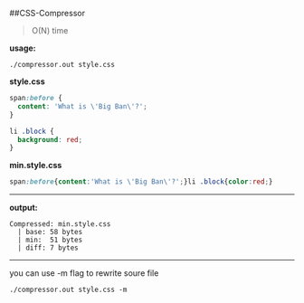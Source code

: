 ##CSS-Compressor
>O(N) time

**usage:**

`
./compressor.out style.css
`


**style.css**
```css
span:before {
  content: 'What is \'Big Ban\'?';
}

li .block {
  background: red;
}
```

**min.style.css**
```css
span:before{content:'What is \'Big Ban\'?';}li .block{color:red;}
```

<hr>

**output:**
```
Compressed: min.style.css
  | base: 58 bytes
  | min:  51 bytes
  | diff: 7 bytes
```

<hr>

you can use -m flag to rewrite soure file

`
./compressor.out style.css -m
`
